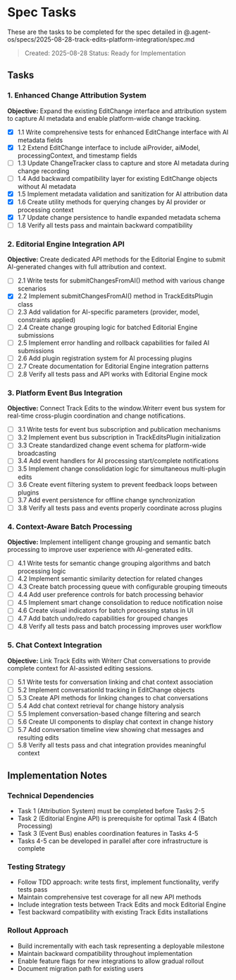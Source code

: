 # Spec Tasks

These are the tasks to be completed for the spec detailed in @.agent-os/specs/2025-08-28-track-edits-platform-integration/spec.md

> Created: 2025-08-28
> Status: Ready for Implementation

## Tasks

### 1. Enhanced Change Attribution System

**Objective:** Expand the existing EditChange interface and attribution system to capture AI metadata and enable platform-wide change tracking.

- [x] 1.1 Write comprehensive tests for enhanced EditChange interface with AI metadata fields
- [x] 1.2 Extend EditChange interface to include aiProvider, aiModel, processingContext, and timestamp fields
- [ ] 1.3 Update ChangeTracker class to capture and store AI metadata during change recording
- [ ] 1.4 Add backward compatibility layer for existing EditChange objects without AI metadata
- [x] 1.5 Implement metadata validation and sanitization for AI attribution data
- [x] 1.6 Create utility methods for querying changes by AI provider or processing context
- [x] 1.7 Update change persistence to handle expanded metadata schema
- [ ] 1.8 Verify all tests pass and maintain backward compatibility

### 2. Editorial Engine Integration API

**Objective:** Create dedicated API methods for the Editorial Engine to submit AI-generated changes with full attribution and context.

- [ ] 2.1 Write tests for submitChangesFromAI() method with various change scenarios
- [x] 2.2 Implement submitChangesFromAI() method in TrackEditsPlugin class
- [ ] 2.3 Add validation for AI-specific parameters (provider, model, constraints applied)
- [ ] 2.4 Create change grouping logic for batched Editorial Engine submissions
- [ ] 2.5 Implement error handling and rollback capabilities for failed AI submissions
- [ ] 2.6 Add plugin registration system for AI processing plugins
- [ ] 2.7 Create documentation for Editorial Engine integration patterns
- [ ] 2.8 Verify all tests pass and API works with Editorial Engine mock

### 3. Platform Event Bus Integration

**Objective:** Connect Track Edits to the window.Writerr event bus system for real-time cross-plugin coordination and change notifications.

- [ ] 3.1 Write tests for event bus subscription and publication mechanisms
- [ ] 3.2 Implement event bus subscription in TrackEditsPlugin initialization
- [ ] 3.3 Create standardized change event schema for platform-wide broadcasting
- [ ] 3.4 Add event handlers for AI processing start/complete notifications
- [ ] 3.5 Implement change consolidation logic for simultaneous multi-plugin edits
- [ ] 3.6 Create event filtering system to prevent feedback loops between plugins
- [ ] 3.7 Add event persistence for offline change synchronization
- [ ] 3.8 Verify all tests pass and events properly coordinate across plugins

### 4. Context-Aware Batch Processing

**Objective:** Implement intelligent change grouping and semantic batch processing to improve user experience with AI-generated edits.

- [ ] 4.1 Write tests for semantic change grouping algorithms and batch processing logic
- [ ] 4.2 Implement semantic similarity detection for related changes
- [ ] 4.3 Create batch processing queue with configurable grouping timeouts
- [ ] 4.4 Add user preference controls for batch processing behavior
- [ ] 4.5 Implement smart change consolidation to reduce notification noise
- [ ] 4.6 Create visual indicators for batch processing status in UI
- [ ] 4.7 Add batch undo/redo capabilities for grouped changes
- [ ] 4.8 Verify all tests pass and batch processing improves user workflow

### 5. Chat Context Integration

**Objective:** Link Track Edits with Writerr Chat conversations to provide complete context for AI-assisted editing sessions.

- [ ] 5.1 Write tests for conversation linking and chat context association
- [ ] 5.2 Implement conversationId tracking in EditChange objects
- [ ] 5.3 Create API methods for linking changes to chat conversations
- [ ] 5.4 Add chat context retrieval for change history analysis
- [ ] 5.5 Implement conversation-based change filtering and search
- [ ] 5.6 Create UI components to display chat context in change history
- [ ] 5.7 Add conversation timeline view showing chat messages and resulting edits
- [ ] 5.8 Verify all tests pass and chat integration provides meaningful context

## Implementation Notes

### Technical Dependencies
- Task 1 (Attribution System) must be completed before Tasks 2-5
- Task 2 (Editorial Engine API) is prerequisite for optimal Task 4 (Batch Processing)
- Task 3 (Event Bus) enables coordination features in Tasks 4-5
- Tasks 4-5 can be developed in parallel after core infrastructure is complete

### Testing Strategy
- Follow TDD approach: write tests first, implement functionality, verify tests pass
- Maintain comprehensive test coverage for all new API methods
- Include integration tests between Track Edits and mock Editorial Engine
- Test backward compatibility with existing Track Edits installations

### Rollout Approach
- Build incrementally with each task representing a deployable milestone
- Maintain backward compatibility throughout implementation
- Enable feature flags for new integrations to allow gradual rollout
- Document migration path for existing users